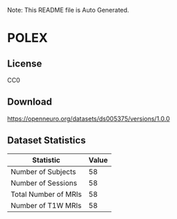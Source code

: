 Note: This README file is Auto Generated.

# POLEX

## License

CC0

## Download

https://openneuro.org/datasets/ds005375/versions/1.0.0

## Dataset Statistics

| Statistic | Value |
| --- | --- |
| Number of Subjects | 58 |
| Number of Sessions | 58 |
| Total Number of MRIs | 58 |
| Number of T1W MRIs | 58 |

